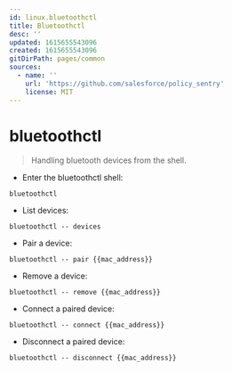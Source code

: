 ```yaml
---
id: linux.bluetoothctl
title: Bluetoothctl
desc: ''
updated: 1615655543096
created: 1615655543096
gitDirPath: pages/common
sources:
  - name: ''
    url: 'https://github.com/salesforce/policy_sentry'
    license: MIT
---
```

# bluetoothctl

> Handling bluetooth devices from the shell.

- Enter the bluetoothctl shell:

`bluetoothctl`

- List devices:

`bluetoothctl -- devices`

- Pair a device:

`bluetoothctl -- pair {{mac_address}}`

- Remove a device:

`bluetoothctl -- remove {{mac_address}}`

- Connect a paired device:

`bluetoothctl -- connect {{mac_address}}`

- Disconnect a paired device:

`bluetoothctl -- disconnect {{mac_address}}`

